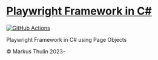 # [Playwright Framework in C#](https://github.com/thulin82/PlaywrightFramework)

[![GitHub Actions](https://github.com/thulin82/PlaywrightFramework/actions/workflows/github-actions.yml/badge.svg)](https://github.com/thulin82/PlaywrightFramework/actions/workflows/github-actions.yml)

Playwright Framework in C# using Page Objects

© Markus Thulin 2023-
